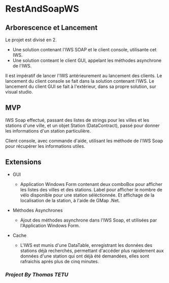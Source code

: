# RestAndSoapWS

## Arborescence et Lancement

Le projet est divisé en 2.

* Une solution contenant l'IWS SOAP et le client console, utilisante cet IWS.
* Une solution conteant le client GUI, appelant les méthodes asynchrone de l'IWS.

Il est impératif de lancer l'IWS antérieurement au lancement des clients.
Le lancement du client console se fait dans la solution contenant l'IWS.
Le lancement du client GUI se fait à l'extérieur, dans sa propre solution, sur visual studio.

## MVP

IWS Soap effectué, passant des listes de strings pour les villes et les stations d'une ville, et un objet Station (DataContract), passé pour donner les informations d'un station particulière.

Client console, avec commande d'aide, utilisant les méthode de l'IWS Soap pour récupérer les informations utiles.

## Extensions

* GUI
    * Application Windows Form contenant deux comboBox pour afficher les listes des villes et des stations. Label pour afficher le nombre de vélo disponible pour une station séléctionnée. Et affichage de la localisation de la station, à l'aide de GMap .Net.

* Méthodes Asynchrones
    * Ajout des méthodes asynchrone dans l'IWS Soap, et utilisées par l'Application Windows Form.

* Cache
    * L'IWS est munis d'une DataTable, enregistrant les données des stations déjà recherchés, permettant d'accéder plus rapidement aux données d'une station qui ont déjà été demandées, elles sont rafraichis aprés plus de cinq minutes.

### ***Project By Thomas TETU***
